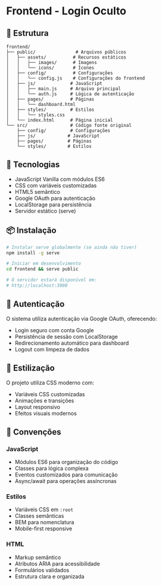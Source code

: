 # Frontend - Login Oculto

## 📁 Estrutura

```
frontend/
├── public/               # Arquivos públicos
│   ├── assets/          # Recursos estáticos
│   │   ├── images/      # Imagens
│   │   └── icons/       # Ícones
│   ├── config/          # Configurações
│   │   └── config.js    # Configurações do frontend
│   ├── js/             # JavaScript
│   │   ├── main.js     # Arquivo principal
│   │   └── auth.js     # Lógica de autenticação
│   ├── pages/          # Páginas
│   │   └── dashboard.html
│   ├── styles/         # Estilos
│   │   └── styles.css
│   └── index.html      # Página inicial
└── src/                # Código fonte original
    ├── config/         # Configurações
    ├── js/            # JavaScript
    ├── pages/         # Páginas
    └── styles/        # Estilos
```

## 🚀 Tecnologias

- JavaScript Vanilla com módulos ES6
- CSS com variáveis customizadas
- HTML5 semântico
- Google OAuth para autenticação
- LocalStorage para persistência
- Servidor estático (serve)

## 📦 Instalação

```bash
# Instalar serve globalmente (se ainda não tiver)
npm install -g serve

# Iniciar em desenvolvimento
cd frontend && serve public

# O servidor estará disponível em:
# http://localhost:3000
```

## 🔐 Autenticação

O sistema utiliza autenticação via Google OAuth, oferecendo:

- Login seguro com conta Google
- Persistência de sessão com LocalStorage
- Redirecionamento automático para dashboard
- Logout com limpeza de dados

## 🎨 Estilização

O projeto utiliza CSS moderno com:

- Variáveis CSS customizadas
- Animações e transições
- Layout responsivo
- Efeitos visuais modernos

## 📝 Convenções

### JavaScript

- Módulos ES6 para organização do código
- Classes para lógica complexa
- Eventos customizados para comunicação
- Async/await para operações assíncronas

### Estilos

- Variáveis CSS em `:root`
- Classes semânticas
- BEM para nomenclatura
- Mobile-first responsive

### HTML

- Markup semântico
- Atributos ARIA para acessibilidade
- Formulários validados
- Estrutura clara e organizada
